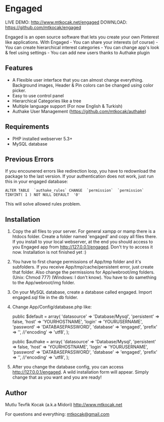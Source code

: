 Engaged
=======

LIVE DEMO: http://www.mtkocak.net/engaged
DOWNLOAD: https://github.com/mtkocak/engaged

Engaged is an open source software that lets you create your own Pinterest like applications. With Engaged - You can share your interests (of course) - You can create hierarchical interest categories - You can change app's look & feel using settings - You can add new users thanks to Authake plugin

Features
----------------

- A Flexible user interface that you can almost change everything. Background images, Header & Pin colors can be changed using color picker.
- Easy to use control panel
- Hierarchical Categories like a tree
- Multiple language support (For now English & Turkish)
- Authake User Management (https://github.com/mtkocak/authake)

Requirements
----------------

- PHP installed webserver 5.3+
- MySQL database

Previous Errors
----------------

If you encounered errors like redirection loop, you have to redownload the package to the last version. If your authentication does not work, just run this in your engaged database:
    
    ALTER TABLE  `authake_rules` CHANGE  `permission`  `permission` TINYINT( 1 ) NOT NULL DEFAULT  '0'
    
This will solve allowed rules problem.

Installation
----------------

1. Copy the all files to your server. For general xampp or mamp there is a htdocs folder. Create a folder named 'engaged' and copy all files there. If you install to your local webserver, at the end you should access to you Engaged app from http://127.0.0.1/engaged. Don't try to access it now. Installation is not finished yet :)
2. You have to first change permissions of App/tmp folder and it's subfolders. If you receive App/tmp/cache/persistent error, just create that folder. Also change the permissions for App/webroot/img folders. (Unix: Chmod 777) (Windows: I don't know). You have to do samething to the App/webroot/img folder.
3. On your MySQL database, create a database called engaged. Import engaged.sql file in the db folder.
4. Change App/Config/database.php like:

    public $default = array(
    	'datasource' => 'Database/Mysql',
    	'persistent' => false,
    	'host' => 'YOURHOSTNAME',
    	'login' => 'YOURUSERNAME',
    	'password' => 'DATABASEPASSWORD',
    	'database' => 'engaged',
    	'prefix' => '',
    	//'encoding' => 'utf8',
    );

    public $authake = array(
    	'datasource' => 'Database/Mysql',
    	'persistent' => false,
    	'host' => 'YOURHOSTNAME',
    	'login' => 'YOURUSERNAME',
    	'password' => 'DATABASEPASSWORD',
    	'database' => 'engaged',
    	'prefix' => '',
    	//'encoding' => 'utf8',
    );
    
5. After you change the database config, you can access http://127.0.0.1/engaged. A wild installation form will appear. Simply change that as you want and you are ready!

Author
----------------

Mutlu Tevfik Kocak (a.k.a Midori)
http://www.mtkocak.net

For questions and everything:
mtkocak@gmail.com






